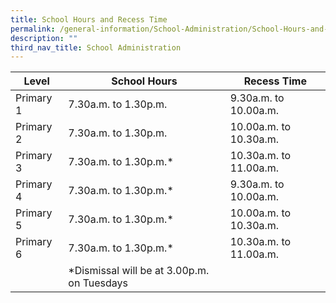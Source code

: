 ```yaml
---
title: School Hours and Recess Time
permalink: /general-information/School-Administration/School-Hours-and-Recess-Time/
description: ""
third_nav_title: School Administration
---
```

| Level     | School Hours                                | Recess Time            |
|-----------|---------------------------------------------|------------------------|
| Primary 1 | 7.30a.m. to 1.30p.m.                        | 9.30a.m. to 10.00a.m.   |
| Primary 2 | 7.30a.m. to 1.30p.m.                        | 10.00a.m. to 10.30a.m.   |
| Primary 3 | 7.30a.m. to 1.30p.m.*                       | 10.30a.m. to 11.00a.m.  |
| Primary 4 | 7.30a.m. to 1.30p.m.*                       | 9.30a.m. to 10.00a.m. |
| Primary 5 | 7.30a.m. to 1.30p.m.*                       | 10.00a.m. to 10.30a.m. |
| Primary 6 | 7.30a.m. to 1.30p.m.*                       | 10.30a.m. to 11.00a.m. |
|           |  *Dismissal will be at 3.00p.m. on Tuesdays |                        |
